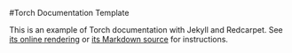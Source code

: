 #Torch Documentation Template

This is an example of Torch documentation with Jekyll and Redcarpet.
See [its online rendering](http://jucor.github.io/torch-doc-template) or [its Markdown source](doc/src/index.markdown) for instructions.

